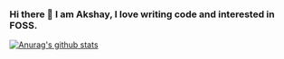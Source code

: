 ### Hi there 👋 I am Akshay, I love writing code and interested in FOSS.

<!--
**nakshay/nakshay** is a ✨ _special_ ✨ repository because its `README.md` (this file) appears on your GitHub profile.

Here are some ideas to get you started:

- 🔭 I’m currently working on ...
- 🌱 I’m currently learning ...
- 👯 I’m looking to collaborate on ...
- 🤔 I’m looking for help with ...
- 💬 Ask me about ...
- 📫 How to reach me: ...
- 😄 Pronouns: ...
- ⚡ Fun fact: ...
-->

[![Anurag's github stats](https://github-readme-stats.vercel.app/api?username=nakshay&count_private=true&show_icons=true&theme=nord)](https://github.com/anuraghazra/github-readme-stats)
